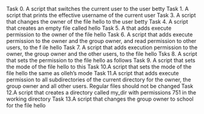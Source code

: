 Task 0. A script that switches the current user to the user betty
Task 1. A script that prints the effective username of the current user 
Task 3. A script that changes the owner of the file hello to the user betty
Task 4. A script that creates an empty file called hello
Task 5. A that adds execute permission to the owner of the file hello
Task 6. A script that adds execute permission to the owner and the group owner, and read permission to other users, to the f
ile hello
Task 7. A script that adds execution permission to the owner, the group owner and the other users, to the file hello
Tsks 8. A script that sets the permission to the file hello as follows
Task 9. A script that sets the mode of the file hello to this
Task 10.A script that sets the mode of the file hello the same as olleh’s mode
Task 11.A script that adds execute permission to all subdirectories of the current directory for the owner, the group owner 
and all other users. Regular files should not be changed
Task 12.A script that creates a directory called my_dir with permissions 751 in the working directory
Task 13.A script that changes the group owner to school for the file hello
